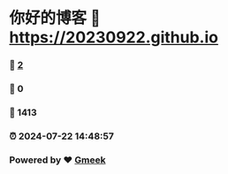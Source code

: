 # 你好的博客 :link: https://20230922.github.io 
### :page_facing_up: [2](https://20230922.github.io/tag.html) 
### :speech_balloon: 0 
### :hibiscus: 1413 
### :alarm_clock: 2024-07-22 14:48:57 
### Powered by :heart: [Gmeek](https://github.com/Meekdai/Gmeek)
